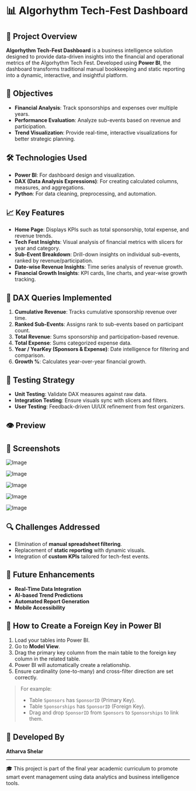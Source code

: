 # 📊 Algorhythm Tech-Fest Dashboard

## 📌 Project Overview
**Algorhythm Tech-Fest Dashboard** is a business intelligence solution designed to provide data-driven insights into the financial and operational metrics of the Algorhythm Tech Fest. Developed using **Power BI**, the dashboard transforms traditional manual bookkeeping and static reporting into a dynamic, interactive, and insightful platform.

## 🎯 Objectives
- **Financial Analysis**: Track sponsorships and expenses over multiple years.
- **Performance Evaluation**: Analyze sub-events based on revenue and participation.
- **Trend Visualization**: Provide real-time, interactive visualizations for better strategic planning.

## 🛠️ Technologies Used
- **Power BI**: For dashboard design and visualization.
- **DAX (Data Analysis Expressions)**: For creating calculated columns, measures, and aggregations.
- **Python**: For data cleaning, preprocessing, and automation.

## 📈 Key Features
- **Home Page**: Displays KPIs such as total sponsorship, total expense, and revenue trends.
- **Tech Fest Insights**: Visual analysis of financial metrics with slicers for year and category.
- **Sub-Event Breakdown**: Drill-down insights on individual sub-events, ranked by revenue/participation.
- **Date-wise Revenue Insights**: Time series analysis of revenue growth.
- **Financial Growth Insights**: KPI cards, line charts, and year-wise growth tracking.

## 📂 DAX Queries Implemented
1. **Cumulative Revenue**: Tracks cumulative sponsorship revenue over time.
2. **Ranked Sub-Events**: Assigns rank to sub-events based on participant count.
3. **Total Revenue**: Sums sponsorship and participation-based revenue.
4. **Total Expense**: Sums categorized expense data.
5. **Year / YearKey (Sponsors & Expense)**: Date intelligence for filtering and comparison.
6. **Growth %**: Calculates year-over-year financial growth.

## 🧪 Testing Strategy
- **Unit Testing**: Validate DAX measures against raw data.
- **Integration Testing**: Ensure visuals sync with slicers and filters.
- **User Testing**: Feedback-driven UI/UX refinement from fest organizers.

## 👁️ Preview


  
## 📸 Screenshots

![Image](https://github.com/user-attachments/assets/705adee5-9a34-4de9-a2a4-1ac1e884d501)

![Image](https://github.com/user-attachments/assets/70b1daa5-ce55-4b24-8c86-84124d8df8bf)

![Image](https://github.com/user-attachments/assets/30bea788-18f2-4a38-ba1b-a7e742e6db2c)

![Image](https://github.com/user-attachments/assets/4a84b05e-003b-4898-86d5-f83bec7e3438)

![Image](https://github.com/user-attachments/assets/a814520f-26da-45e0-9875-eedd79e7d2f3)


## 🔍 Challenges Addressed
- Elimination of **manual spreadsheet filtering**.
- Replacement of **static reporting** with dynamic visuals.
- Integration of **custom KPIs** tailored for tech-fest events.

## 🚀 Future Enhancements
- **Real-Time Data Integration**
- **AI-based Trend Predictions**
- **Automated Report Generation**
- **Mobile Accessibility**

## 🧩 How to Create a Foreign Key in Power BI
1. Load your tables into Power BI.
2. Go to **Model View**.
3. Drag the primary key column from the main table to the foreign key column in the related table.
4. Power BI will automatically create a relationship.
5. Ensure cardinality (one-to-many) and cross-filter direction are set correctly.

> For example:
> - Table `Sponsors` has `SponsorID` (Primary Key).
> - Table `Sponsorships` has `SponsorID` (Foreign Key).
> - Drag and drop `SponsorID` from `Sponsors` to `Sponsorships` to link them.

## 👤 Developed By
**Atharva Shelar**

---

🎓 This project is part of the final year academic curriculum to promote smart event management using data analytics and business intelligence tools.
